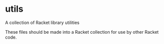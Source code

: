 # utils
A collection of Racket library utilities

These files should be made into a Racket collection for use by other Racket code. 
